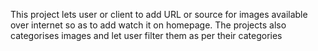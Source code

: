 This project lets user or client to add URL or source for images available over internet so as to add watch it on homepage. 
The projects also categorises images and let user filter them as per their categories